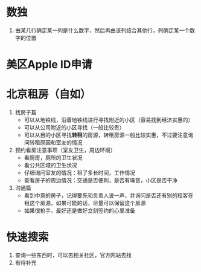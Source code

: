 # 数独
1. 由某几行确定某一列是什么数字，然后再由该列结合其他行，列确定某一个数字的位置


# 美区Apple ID申请


# 北京租房（自如）
1. 找房子篇
    - 可以从地铁线，沿着地铁线进行寻找附近的小区（容易找到经济实惠的）
    - 可以从公司附近的小区寻找（一般比较贵）
    - 可以从目的小区寻找**转租**的房源，转租房源一般比较实惠，不过要注意询问转租原因和室友的情况
2. 预约看房注意事项（室友卫生，周边环境）
    - 看厨房，厕所的卫生状况
    - 看公共区域的卫生状况
    - 仔细询问室友的情况：租了多长时间，工作情况
    - 查看房子的周边情况：交通是否便利，是否有噪音，小区是否干净
3. 沟通篇
    - 看到中意的房子，记得要先和负责人说一声，并询问是否还有别的租客在租这个房源，如果可能的话，尽量可以保留这个房源
    - 如果很抢手，最好还是做好立刻签约的心里准备


# 快速搜索
1. 查询一些东西时，可以去相关社区，官方网站去找
2. 有待补充

